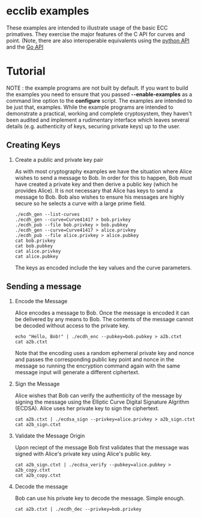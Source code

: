 # ecclib examples

These examples are intended to illustrate usage of the basic ECC primatives. 
They exercise the major features of the C API for curves and point. (Note, there
are also interoperable equivalents using the [python API](../python/examples/)
and the [Go API](../ecgo/cmd/)

# Tutorial

NOTE : the example programs are not built by default. If you want to build the
examples you need to ensure that you passed **--enable-examples** as a command line
option to the **configure** script. The examples are intended to be just that,
examples. While the example programs are intended to demonstrate a practical,
working and complete cryptosystem, they haven't been audited and implement
a rudimentary interface which leaves several details (e.g. authenticity of keys,
securing private keys) up to the user.

## Creating Keys

1. Create a public and private key pair

    As with most cryptography examples we have the situation where Alice wishes
    to send a message to Bob. In order for this to happen, Bob must have created
    a private key and then derive a public key (which he provides Alice). It is
    not necessary that Alice has keys to send a message to Bob. Bob also wishes
    to ensure his messages are highly secure so he selects a curve with a large
    prime field.
    
    ```
    ./ecdh_gen --list-curves
    ./ecdh_gen --curve=Curve41417 > bob.privkey
    ./ecdh_pub --file bob.privkey > bob.pubkey
    ./ecdh_gen --curve=Curve41417 > alice.privkey
    ./ecdh_pub --file alice.privkey > alice.pubkey
    cat bob.privkey
    cat bob.pubkey
    cat alice.privkey
    cat alice.pubkey
    ```
    
    The keys as encoded include the key values and the curve parameters.

## Sending a message

1. Encode the Message

    Alice encodes a message to Bob. Once the message is encoded it can be
    delivered by any means to Bob. The contents of the message cannot be
    decoded without access to the private key.

    ```
    echo "Hello, Bob!" | ./ecdh_enc --pubkey=bob.pubkey > a2b.ctxt
    cat a2b.ctxt
    ```
    
    Note that the encoding uses a random ephemeral private key and nonce and
    passes the corresponding public key point and nonce in the message so
    running the encryption command again with the same message input will
    generate a different ciphertext.

1. Sign the Message

    Alice wishes that Bob can verify the authenticity of the message by signing
    the message using the Elliptic Curve Digital Signature Algrithm (ECDSA). 
    Alice uses her private key to sign the ciphertext.

    ```
    cat a2b.ctxt | ./ecdsa_sign --privkey=alice.privkey > a2b_sign.ctxt
    cat a2b_sign.ctxt
    ```

1. Validate the Message Origin

    Upon reciept of the message Bob first validates that the message was
    signed with Alice's private key using Alice's public key.

    ```
    cat a2b_sign.ctxt | ./ecdsa_verify --pubkey=alice.pubkey > a2b_copy.ctxt
    cat a2b_copy.ctxt
    ```

1. Decode the message

    Bob can use his private key to decode the message. Simple enough.

    ```
    cat a2b.ctxt | ./ecdh_dec --privkey=bob.privkey
    ```
